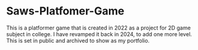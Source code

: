 # Saws-Platfomer-Game
This is a platformer game that is created in 2022 as a project for 2D game subject in college.
I have revamped it back in 2024, to add one more level.
This is set in public and archived to show as my portfolio.
